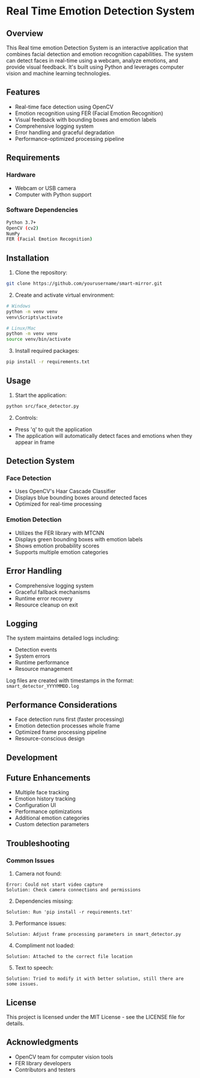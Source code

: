 # Real Time Emotion Detection System

## Overview
This Real time emotion Detection System is an interactive application that combines facial detection and emotion recognition capabilities. The system can detect faces in real-time using a webcam, analyze emotions, and provide visual feedback. It's built using Python and leverages computer vision and machine learning technologies.

## Features
- Real-time face detection using OpenCV
- Emotion recognition using FER (Facial Emotion Recognition)
- Visual feedback with bounding boxes and emotion labels
- Comprehensive logging system
- Error handling and graceful degradation
- Performance-optimized processing pipeline

## Requirements

### Hardware
- Webcam or USB camera
- Computer with Python support

### Software Dependencies
```bash
Python 3.7+
OpenCV (cv2)
NumPy
FER (Facial Emotion Recognition)
```

## Installation

1. Clone the repository:
```bash
git clone https://github.com/yourusername/smart-mirror.git
```

2. Create and activate virtual environment:
```bash
# Windows
python -m venv venv
venv\Scripts\activate

# Linux/Mac
python -m venv venv
source venv/bin/activate
```

3. Install required packages:
```bash
pip install -r requirements.txt
```

## Usage

1. Start the application:
```bash
python src/face_detector.py
```

2. Controls:
- Press 'q' to quit the application
- The application will automatically detect faces and emotions when they appear in frame

<!-- ## Project Structure
```
smart-mirror/
├── src/
│   ├── smart_detector.py    # Main detection system
│   └── __init__.py
├── logs/                    # Log files directory
├── tests/                   # Test files
├── requirements.txt         # Project dependencies
└── README.md               # This file
``` -->

## Detection System

### Face Detection
- Uses OpenCV's Haar Cascade Classifier
- Displays blue bounding boxes around detected faces
- Optimized for real-time processing

### Emotion Detection
- Utilizes the FER library with MTCNN
- Displays green bounding boxes with emotion labels
- Shows emotion probability scores
- Supports multiple emotion categories

## Error Handling
- Comprehensive logging system
- Graceful fallback mechanisms
- Runtime error recovery
- Resource cleanup on exit

## Logging
The system maintains detailed logs including:
- Detection events
- System errors
- Runtime performance
- Resource management

Log files are created with timestamps in the format: `smart_detector_YYYYMMDD.log`

## Performance Considerations
- Face detection runs first (faster processing)
- Emotion detection processes whole frame
- Optimized frame processing pipeline
- Resource-conscious design

## Development

## Future Enhancements
- Multiple face tracking
- Emotion history tracking
- Configuration UI
- Performance optimizations
- Additional emotion categories
- Custom detection parameters

## Troubleshooting

### Common Issues

1. Camera not found:
```
Error: Could not start video capture
Solution: Check camera connections and permissions
```

2. Dependencies missing:
```
Solution: Run 'pip install -r requirements.txt'
```

3. Performance issues:
```
Solution: Adjust frame processing parameters in smart_detector.py
```

4. Compliment not loaded:
```
Solution: Attached to the correct file location
```

5. Text to speech:
```
Solution: Tried to modify it with better solution, still there are some issues.
```


## License
This project is licensed under the MIT License - see the LICENSE file for details.

## Acknowledgments
- OpenCV team for computer vision tools
- FER library developers
- Contributors and testers
